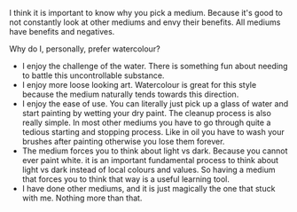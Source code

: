I think it is important to know why you pick a medium. Because it's good to not constantly look at other mediums and envy their benefits. All mediums have benefits and negatives.

Why do I, personally, prefer watercolour?
- I enjoy the challenge of the water. There is something fun about needing to battle this uncontrollable substance.
- I enjoy more loose looking art. Watercolour is great for this style because the medium naturally tends towards this direction.
- I enjoy the ease of use. You can literally just pick up a glass of water and start painting by wetting your dry paint. The cleanup process is also really simple. In most other mediums you have to go through quite a tedious starting and stopping process. Like in oil you have to wash your brushes after painting otherwise you lose them forever.
- The medium forces you to think about light vs dark. Because you cannot ever paint white. it is an important fundamental process to think about light vs dark instead of local colours and values. So having a medium that forces you to think that way is a useful learning tool.
- I have done other mediums, and it is just magically the one that stuck with me. Nothing more than that.